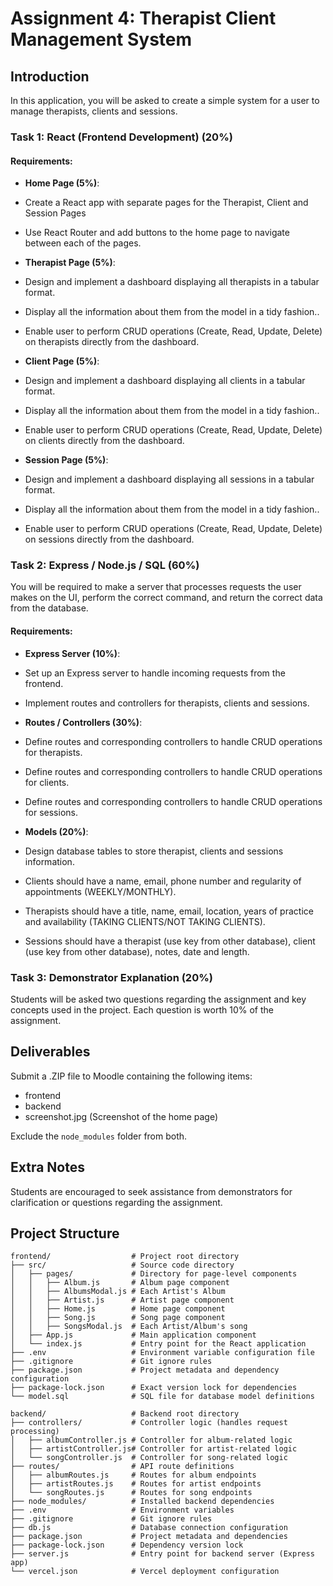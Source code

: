 # Assignment 4: Therapist Client Management System

## Introduction

In this application, you will be asked to create a simple system for a user to manage therapists, clients and sessions.

### Task 1: React (Frontend Development) (20%)

#### Requirements:

- **Home Page (5%)**:

- Create a React app with separate pages for the Therapist, Client and Session Pages
- Use React Router and add buttons to the home page to navigate between each of the pages.

- **Therapist Page (5%)**:

- Design and implement a dashboard displaying all therapists in a tabular format.
- Display all the information about them from the model in a tidy fashion..
- Enable user to perform CRUD operations (Create, Read, Update, Delete) on therapists directly from the dashboard.

- **Client Page (5%)**:

- Design and implement a dashboard displaying all clients in a tabular format.
- Display all the information about them from the model in a tidy fashion..
- Enable user to perform CRUD operations (Create, Read, Update, Delete) on clients directly from the dashboard.

- **Session Page (5%)**:

- Design and implement a dashboard displaying all sessions in a tabular format.
- Display all the information about them from the model in a tidy fashion..
- Enable user to perform CRUD operations (Create, Read, Update, Delete) on sessions directly from the dashboard.

### Task 2: Express / Node.js / SQL (60%)

You will be required to make a server that processes requests the user makes on the UI, perform the correct command, and return the correct data from the database.

#### Requirements:

- **Express Server (10%)**:

- Set up an Express server to handle incoming requests from the frontend.
- Implement routes and controllers for therapists, clients and sessions.

- **Routes / Controllers (30%)**:

- Define routes and corresponding controllers to handle CRUD operations for therapists.
- Define routes and corresponding controllers to handle CRUD operations for clients.
- Define routes and corresponding controllers to handle CRUD operations for sessions.

- **Models (20%)**:
- Design database tables to store therapist, clients and sessions information.
- Clients should have a name, email, phone number and regularity of appointments (WEEKLY/MONTHLY).
- Therapists should have a title, name, email, location, years of practice and availability (TAKING CLIENTS/NOT TAKING CLIENTS).
- Sessions should have a therapist (use key from other database), client (use key from other database), notes, date and length.

### Task 3: Demonstrator Explanation (20%)

Students will be asked two questions regarding the assignment and key concepts used in the project. Each question is worth 10% of the assignment.

## Deliverables

Submit a .ZIP file to Moodle containing the following items:

- frontend
- backend
- screenshot.jpg (Screenshot of the home page)

Exclude the `node_modules` folder from both.

## Extra Notes

Students are encouraged to seek assistance from demonstrators for clarification or questions regarding the assignment.

## Project Structure

```
frontend/                  # Project root directory
├── src/                   # Source code directory
│   ├── pages/             # Directory for page-level components
│   │   ├── Album.js       # Album page component
│   │   ├── AlbumsModal.js # Each Artist's Album
│   │   ├── Artist.js      # Artist page component
│   │   ├── Home.js        # Home page component
│   │   ├── Song.js        # Song page component
│   │   ├── SongsModal.js  # Each Artist/Album's song
│   ├── App.js             # Main application component
│   └── index.js           # Entry point for the React application
├── .env                   # Environment variable configuration file
├── .gitignore             # Git ignore rules
├── package.json           # Project metadata and dependency configuration
├── package-lock.json      # Exact version lock for dependencies
└── model.sql              # SQL file for database model definitions
```

```
backend/                   # Backend root directory
├── controllers/           # Controller logic (handles request processing)
│   ├── albumController.js # Controller for album-related logic
│   ├── artistController.js# Controller for artist-related logic
│   └── songController.js  # Controller for song-related logic
├── routes/                # API route definitions
│   ├── albumRoutes.js     # Routes for album endpoints
│   ├── artistRoutes.js    # Routes for artist endpoints
│   └── songRoutes.js      # Routes for song endpoints
├── node_modules/          # Installed backend dependencies
├── .env                   # Environment variables
├── .gitignore             # Git ignore rules
├── db.js                  # Database connection configuration
├── package.json           # Project metadata and dependencies
├── package-lock.json      # Dependency version lock
├── server.js              # Entry point for backend server (Express app)
└── vercel.json            # Vercel deployment configuration
```